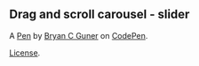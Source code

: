 ## Drag and scroll carousel - slider

A [Pen](https://codepen.io/bgoonz/pen/KKaJwgo) by [Bryan C Guner](https://codepen.io/bgoonz) on [CodePen](https://codepen.io).

[License](https://codepen.io/bgoonz/pen/KKaJwgo/license).

